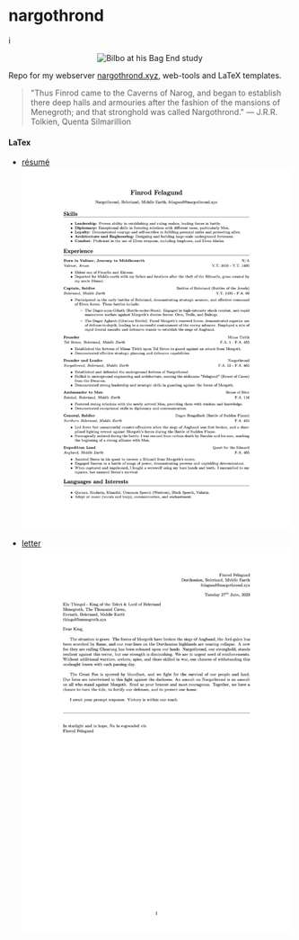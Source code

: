 # nargothrond
i<p align="center">
  <img src="img/bad-end.jpeg" width="350" alt="Bilbo at his Bag End study">
</p>

Repo for my webserver [nargothrond.xyz](https://nargothrond.xyz/), web-tools and LaTeX templates.

> "Thus Finrod came to the Caverns of Narog, and began to establish there deep halls and armouries after the fashion of the mansions of Menegroth; and that stronghold was called Nargothrond."
> ― J.R.R. Tolkien, Quenta Silmarillion

#### LaTex
- [résumé](latex/resume.tex)
![résumé](img/resume.png)

- [letter](latex/letter.tex)
![letter](img/letter.png)
